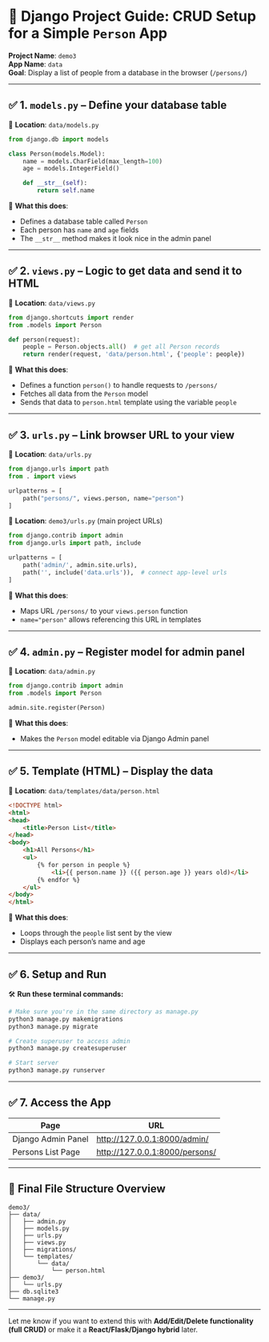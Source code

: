 

# 📘 Django Project Guide: CRUD Setup for a Simple `Person` App

**Project Name**: `demo3`  
**App Name**: `data`  
**Goal**: Display a list of people from a database in the browser (`/persons/`)

---

## ✅ 1. `models.py` – Define your database table

📄 **Location**: `data/models.py`

```python
from django.db import models

class Person(models.Model):
    name = models.CharField(max_length=100)
    age = models.IntegerField()

    def __str__(self):
        return self.name
```

🔹 **What this does**:
- Defines a database table called `Person`
- Each person has `name` and `age` fields
- The `__str__` method makes it look nice in the admin panel

---

## ✅ 2. `views.py` – Logic to get data and send it to HTML

📄 **Location**: `data/views.py`

```python
from django.shortcuts import render
from .models import Person

def person(request):
    people = Person.objects.all()  # get all Person records
    return render(request, 'data/person.html', {'people': people})
```

🔹 **What this does**:
- Defines a function `person()` to handle requests to `/persons/`
- Fetches all data from the `Person` model
- Sends that data to `person.html` template using the variable `people`

---

## ✅ 3. `urls.py` – Link browser URL to your view

📄 **Location**: `data/urls.py`

```python
from django.urls import path
from . import views

urlpatterns = [
    path("persons/", views.person, name="person")
]
```

📄 **Location**: `demo3/urls.py` (main project URLs)

```python
from django.contrib import admin
from django.urls import path, include

urlpatterns = [
    path('admin/', admin.site.urls),
    path('', include('data.urls')),  # connect app-level urls
]
```

🔹 **What this does**:
- Maps URL `/persons/` to your `views.person` function
- `name="person"` allows referencing this URL in templates

---

## ✅ 4. `admin.py` – Register model for admin panel

📄 **Location**: `data/admin.py`

```python
from django.contrib import admin
from .models import Person

admin.site.register(Person)
```

🔹 **What this does**:
- Makes the `Person` model editable via Django Admin panel

---

## ✅ 5. Template (HTML) – Display the data

📄 **Location**: `data/templates/data/person.html`

```html
<!DOCTYPE html>
<html>
<head>
    <title>Person List</title>
</head>
<body>
    <h1>All Persons</h1>
    <ul>
        {% for person in people %}
            <li>{{ person.name }} ({{ person.age }} years old)</li>
        {% endfor %}
    </ul>
</body>
</html>
```

🔹 **What this does**:
- Loops through the `people` list sent by the view
- Displays each person’s name and age

---

## ✅ 6. Setup and Run

🛠️ **Run these terminal commands:**

```bash
# Make sure you're in the same directory as manage.py
python3 manage.py makemigrations
python3 manage.py migrate

# Create superuser to access admin
python3 manage.py createsuperuser

# Start server
python3 manage.py runserver
```

---

## ✅ 7. Access the App

| Page               | URL                          |
|--------------------|-------------------------------|
| Django Admin Panel | http://127.0.0.1:8000/admin/  |
| Persons List Page  | http://127.0.0.1:8000/persons/|

---

## 📂 Final File Structure Overview

```
demo3/
├── data/
│   ├── admin.py
│   ├── models.py
│   ├── urls.py
│   ├── views.py
│   ├── migrations/
│   └── templates/
│       └── data/
│           └── person.html
├── demo3/
│   └── urls.py
├── db.sqlite3
└── manage.py
```

---

Let me know if you want to extend this with **Add/Edit/Delete functionality (full CRUD)** or make it a **React/Flask/Django hybrid** later.
